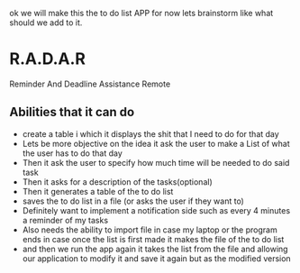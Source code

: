 ok we will make this the to do list APP for now lets brainstorm like what should we add to it. 

# R.A.D.A.R
Reminder And Deadline Assistance Remote 

## Abilities that it can do 
- create a table i which it displays the shit that I need to do for that day 
- Lets be more objective on the idea it ask the user to make a List of what the user has to do that day 
- Then it ask the user to specify how much time will be needed to do said task
- Then it asks for a description of the tasks(optional)
- Then it generates a table of the to do list 
- saves the to do list in a file (or asks the user if they want to)
- Definitely want to implement a notification  side such as every 4 minutes a reminder of my tasks 
- Also needs the ability to import file in case my laptop or the program ends in case once the list is first made it makes the file of the to do list 
- and then we run the app again it takes the list from the file and allowing our application to modify it and save it again but as the modified version 